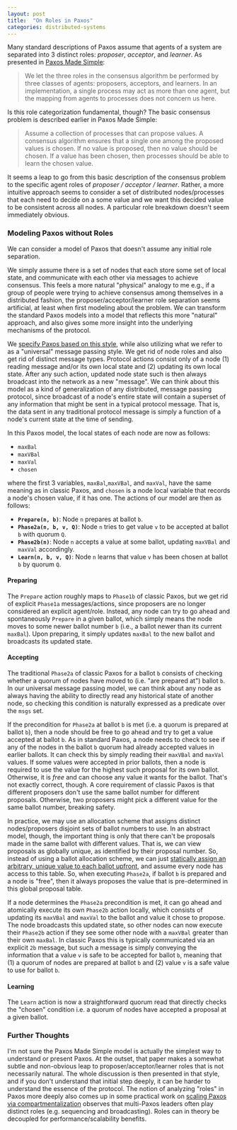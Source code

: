 ```yaml
---
layout: post
title:  "On Roles in Paxos"
categories: distributed-systems
---
```


Many standard descriptions of Paxos assume that agents of a system are separated into 3 distinct roles: *proposer*, *acceptor*, and *learner*. As presented in [Paxos Made Simple](https://www.microsoft.com/en-us/research/publication/paxos-made-simple/):

> We let the three roles in the consensus algorithm be performed by three classes of agents: proposers, acceptors, and learners. In an implementation, a single process may act as more than one agent, but the mapping from agents to processes does not concern us here.

Is this role categorization fundamental, though? The basic consensus problem is described earlier in Paxos Made Simple:

> Assume a collection of processes that can propose values. A consensus algorithm ensures that a single one among the proposed values is chosen. If
no value is proposed, then no value should be chosen. If a value has been chosen, then processes should be able to learn the chosen value. 

It seems a leap to go from this basic description of the consensus problem to the specific agent roles of *proposer / acceptor / learner*. 
Rather, a more intuitive approach seems to consider a set of distributed nodes/processes that each need to decide on a some value and we want this decided value to be consistent across all nodes. A particular role breakdown doesn't seem immediately obvious.


### Modeling Paxos without Roles

We can consider a model of Paxos that doesn't assume any initial role separation.
<!-- It is useful to think about a description/model of Paxos that starts from this perspective i.e  -->
We simply assume there is a set of nodes that each store some set of local state, and communicate with each other via messages to achieve consensus. This feels a more natural "physical" analogy to me e.g., if a group of people were trying to achieve consensus among themselves in a distributed fashion, the proposer/acceptor/learner role separation seems artificial, at least when first modeling about the problem. We can transform the standard Paxos models into a model that reflects this more "natural" approach, and also gives some more insight into the underlying mechanisms of the protocol. 

We [specify Paxos based on this style](https://github.com/will62794/mypaxos/blob/master/PaxosUniversal.tla), while also utilizing what we refer to as a "universal" message passing style. We get rid of node roles and also get rid of distinct message types. Protocol actions consist only of a node (1) reading message and/or its own local state and (2) updating its own local state. After any such action, updated node state such is then always broadcast into the network as a new "message". We can think about this model as a kind of generalization of any distributed, message passing protocol, since broadcast of a node's entire state will contain a superset of any information that might be sent in a typical protocol message. That is, the data sent in any traditional protocol message is simply a function of a node's current state at the time of sending. 
<!-- So, broadcasting its entire state doesn't "lose" any information. -->

In this Paxos model, the local states of each node are now as follows:

<!-- Largest ballot number the node has seen. -->
<!-- Ballot of the largest accepted proposal -->
<!-- Value of the largest proposal accepted by the node. -->
<!-- chosen value at each node. -->
- `maxBal`
- `maxVBal` 
- `maxVal`
- `chosen`

where the first 3 variables, `maxBal`,`maxVBal`, and `maxVal`, have the same meaning as in classic Paxos, and `chosen` is a node local variable that records a node's chosen value, if it has one. The actions of our model are then as follows:

- **`Prepare(n, b)`**: Node `n` prepares at ballot `b`.
- **`Phase2a(n, b, v, Q)`**: Node `n` tries to get value `v` to be accepted at ballot `b` with quorum `Q`.
- **`Phase2b(n)`**: Node `n` accepts a value at some ballot, updating `maxVBal` and `maxVal` accordingly.
- **`Learn(n, b, v, Q)`**: Node `n` learns that value `v` has been chosen at ballot `b` by quorum `Q`.


#### Preparing 

The `Prepare` action roughly maps to `Phase1b` of classic Paxos, but we get rid of explicit `Phase1a` messages/actions, since proposers are no longer considered an explicit agent/role. Instead, any node can try to go ahead and spontaneously `Prepare` in a given ballot, which simply means the node moves to some newer ballot number `b` (i.e., a ballot newer than its current `maxBal`). Upon preparing, it simply updates `maxBal` to the new ballot and broadcasts its updated state.

#### Accepting 

The traditional `Phase2a` of classic Paxos for a ballot `b` consists of checking whether a quorum of nodes have moved to (i.e. "are prepared at") ballot `b`. In our universal message passing model, we can think about any node as always having the ability to directly read any historical state of another node, so checking this condition is naturally expressed as a predicate over the `msgs` set. 

If the precondition for `Phase2a` at ballot `b` is met (i.e. a quorum is prepared at ballot `b`), then a node should be free to go ahead and try to get a value accepted at ballot `b`. As in standard Paxos, a node needs to check to see if any of the nodes in the ballot `b` quorum had already accepted values in earlier ballots. It can check this by simply reading their `maxVBal` and `maxVal` values. If some values were accepted in prior ballots, then a node is required to use the value for the highest such proposal for its own ballot. Otherwise, it is *free* and can choose any value it wants for the ballot. That's not exactly correct, though. A core requirement of classic Paxos is that different proposers don't use the same ballot number for different proposals. Otherwise, two proposers might pick a different value for the same ballot number, breaking safety. 

In practice, we may use an allocation scheme that assigns distinct nodes/proposers disjoint sets of ballot numbers to use. In an abstract model, though, the important thing is only that there can't be proposals made in the same ballot with different values. That is, we can view proposals as globally unique, as identified by their proposal number. So, instead of using a ballot allocation scheme, we can just [statically assign an arbitrary, unique value to each ballot upfront](https://github.com/will62794/mypaxos/blob/b70e4a7f8903716e6e61f7f1430544de1094e37a/PaxosUniversal.tla#L81-L89), and assume every node has access to this table. So, when executing `Phase2a`, if ballot `b` is prepared and a node is "free", then it always proposes the value that is pre-determined in this global proposal table. 
<!-- We could have the node dynamically choose  -->

If a node determines the `Phase2a` precondition is met, it can go ahead and atomically execute its own `Phase2b` action locally, which consists of updating its `maxVBal` and `maxVal` to the ballot and value it chose to propose. The node broadcasts this updated state, so other nodes can now execute their `Phase2b` action if they see some other node with a `maxVBal` greater than their own `maxBal`. In classic Paxos this is typically communicated via an explicit `2b` message, but such a message is simply conveying the information that a value `v` is safe to be accepted for ballot `b`, meaning that (1) a quorum of nodes are prepared at ballot `b` and (2) value `v` is a safe value to use for ballot `b`. 

#### Learning 

The `Learn` action is now a straightforward quorum read that directly checks the "chosen" condition i.e. a quorum of nodes have accepted a proposal at a given ballot.

### Further Thoughts

I'm not sure the Paxos Made Simple model is actually the simplest way to understand or present Paxos. At the outset, that paper makes a somewhat subtle and non-obvious leap to proposer/acceptor/learner roles that is not necessarily natural. The whole discussion is then presented in that style, and if you don't understand that initial step deeply, it can be harder to understand the essence of the protocol. The notion of analyzing "roles" in Paxos more deeply also comes up in some practical work on [scaling Paxos via compartmentalization](https://mwhittaker.github.io/publications/compartmentalized_paxos.pdf) observes that multi-Paxos leaders often play distinct roles (e.g. sequencing and broadcasting). Roles can in theory be decoupled for performance/scalability benefits.

